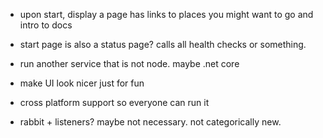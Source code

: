 - upon start, display a page has links to places you might want to go and intro to docs
- start page is also a status page? calls all health checks or something.
- run another service that is not node. maybe .net core

- make UI look nicer just for fun
- cross platform support so everyone can run it

- rabbit + listeners? maybe not necessary. not categorically new.